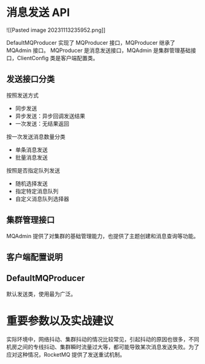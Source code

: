 # 消息发送 API

![[Pasted image 20231113235952.png]]

DefaultMQProducer 实现了 MQProducer 接口，MQProducer 继承了 MQAdmin 接口。
MQProducer 是消息发送接口，MQAdmin 是集群管理基础接口，ClientConfig 类是客户端配置类。


## 发送接口分类

按照发送方式
- 同步发送
- 异步发送：异步回调发送结果
- 一次发送：无结果返回

按一次发送消息数量分类
- 单条消息发送
- 批量消息发送

按照是否指定队列发送
- 随机选择发送
- 指定特定消息队列
- 自定义消息队列选择器

## 集群管理接口

MQAdmin 提供了对集群的基础管理能力，也提供了主题创建和消息查询等功能。

## 客户端配置说明

## DefaultMQProducer
默认发送类，使用最为广泛。


# 重要参数以及实战建议
实际环境中，网络抖动、集群抖动的情况比较常见，引起抖动的原因也很多，不同机房之间的专线抖动、集群瞬时流量过大等，都可能导致某次消息发送失败。为了应对这种情况，RocketMQ 提供了发送重试机制。

